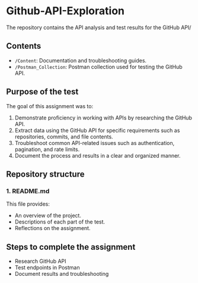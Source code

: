 # Github-API-Exploration

The repository contains the API analysis and test results for the GitHub API/

## Contents
- `/Content`: Documentation and troubleshooting guides.
- `/Postman_Collection`: Postman collection used for testing the GitHub API.

## **Purpose of the test**

The goal of this assignment was to:
1. Demonstrate proficiency in working with APIs by researching the GitHub API.
2. Extract data using the GitHub API for specific requirements such as repositories, commits, and file contents.
3. Troubleshoot common API-related issues such as authentication, pagination, and rate limits.
4. Document the process and results in a clear and organized manner.

## **Repository structure**

### **1. README.md**
This file provides:
- An overview of the project.
- Descriptions of each part of the test.
- Reflections on the assignment.

  
## **Steps to complete the assignment**
- Research GitHub API
- Test endpoints in Postman
- Document results and troubleshooting
